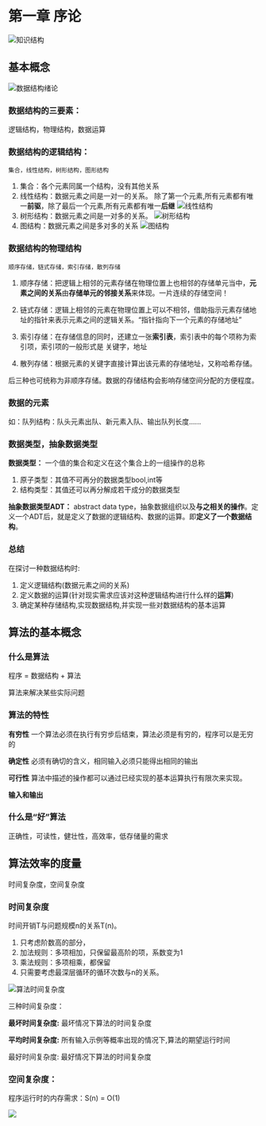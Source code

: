 # 第一章 序论

![知识结构](https://github.com/nilshao/cpp-notebook/raw/master/data_structure/chapter01/images/知识结构.png)

## 基本概念

![数据结构绪论](https://github.com/nilshao/cpp-notebook/raw/master/data_structure/chapter01/images/数据结构绪论.png)

### 数据结构的三要素：

逻辑结构，物理结构，数据运算

### 数据结构的逻辑结构：

    集合，线性结构，树形结构，图形结构

1. 集合：各个元素同属一个结构，没有其他关系
2. 线性结构：数据元素之间是一对一的关系。 除了第一个元素,所有元素都有唯一**前驱**，除了最后一个元素,所有元素都有唯一**后继**
![线性结构](https://github.com/nilshao/cpp-notebook/raw/master/data_structure/chapter01/images/线性结构.png)
3. 树形结构：数据元素之间是一对多的关系。
![树形结构](https://github.com/nilshao/cpp-notebook/raw/master/data_structure/chapter01/images/树形结构.png)
4. 图结构：数据元素之间是多对多的关系
![图结构](https://github.com/nilshao/cpp-notebook/raw/master/data_structure/chapter01/images/图结构.png)

### 数据结构的物理结构

    顺序存储，链式存储，索引存储，散列存储

1. 顺序存储：把逻辑上相邻的元素存储在物理位置上也相邻的存储单元当中，**元素之间的关系**由**存储单元的邻接关系**来体现。一片连续的存储空间！

2. 链式存储：逻辑上相邻的元素在物理位置上可以不相邻，借助指示元素存储地址的指针来表示元素之间的逻辑关系。“指针指向下一个元素的存储地址”

3. 索引存储：在存储信息的同时，还建立一张**索引表**，索引表中的每个项称为索引项，索引项的一般形式是 关键字，地址

4. 散列存储：根据元素的关键字直接计算出该元素的存储地址，又称哈希存储。

后三种也可统称为非顺序存储。数据的存储结构会影响存储空间分配的方便程度。

### 数据的元素

如：队列结构：队头元素出队、新元素入队、输出队列长度......

### 数据类型，抽象数据类型

**数据类型：** 一个值的集合和定义在这个集合上的一组操作的总称

1. 原子类型：其值不可再分的数据类型bool,int等
2. 结构类型：其值还可以再分解成若干成分的数据类型

**抽象数据类型ADT：** abstract data type，抽象数据组织以及**与之相关的操作**。定义一个ADT后，就是定义了数据的逻辑结构、数据的运算。即**定义了一个数据结构**。

### 总结

在探讨一种数据结构时:
1. 定义逻辑结构(数据元素之间的关系)
2. 定义数据的运算(针对现实需求应该对这种逻辑结构进行什么样的**运算**)
3. 确定某种存储结构,实现数据结构,并实现一些对数据结构的基本运算
   
## 算法的基本概念

### 什么是算法

程序 = 数据结构 + 算法

算法来解决某些实际问题

### 算法的特性

**有穷性** 一个算法必须在执行有穷步后结束，算法必须是有穷的，程序可以是无穷的

**确定性** 必须有确切的含义，相同输入必须只能得出相同的输出

**可行性** 算法中描述的操作都可以通过已经实现的基本运算执行有限次来实现。

**输入和输出**

### 什么是“好”算法

正确性，可读性，健壮性，高效率，低存储量的需求

## 算法效率的度量

时间复杂度，空间复杂度


### **时间复杂度** 

时间开销T与问题规模n的关系T(n)。

1. 只考虑阶数高的部分，
2. 加法规则：多项相加，只保留最高阶的项，系数变为1
3. 乘法规则：多项相乘，都保留
4. 只需要考虑最深层循环的循环次数与n的关系。

![算法时间复杂度](https://github.com/nilshao/cpp-notebook/raw/master/data_structure/chapter01/images/算法时间复杂度.png)

三种时间复杂度：

**最坏时间复杂度:** 最坏情况下算法的时间复杂度

**平均时间复杂度:** 所有输入示例等概率出现的情况下,算法的期望运行时间

最好时间复杂度: 最好情况下算法的时间复杂度

### 空间复杂度：

程序运行时的内存需求：S(n) = O(1)




![](https://github.com/nilshao/cpp-notebook/raw/master/data_structure/chapter01/images/.png)